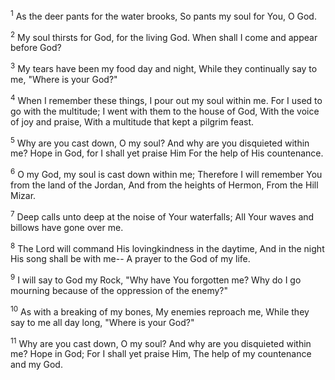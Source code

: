<sup>1</sup> 
As the deer pants for the water brooks, So pants my soul for You, O God. 

<sup>2</sup> 
My soul thirsts for God, for the living God. When shall I come and appear before God? 

<sup>3</sup> 
My tears have been my food day and night, While they continually say to me, "Where is your God?" 

<sup>4</sup> 
When I remember these things, I pour out my soul within me. For I used to go with the multitude; I went with them to the house of God, With the voice of joy and praise, With a multitude that kept a pilgrim feast. 

<sup>5</sup> 
Why are you cast down, O my soul? And why are you disquieted within me? Hope in God, for I shall yet praise Him For the help of His countenance. 

<sup>6</sup> 
O my God, my soul is cast down within me; Therefore I will remember You from the land of the Jordan, And from the heights of Hermon, From the Hill Mizar. 

<sup>7</sup> 
Deep calls unto deep at the noise of Your waterfalls; All Your waves and billows have gone over me. 

<sup>8</sup> 
The Lord will command His lovingkindness in the daytime, And in the night His song shall be with me-- A prayer to the God of my life. 

<sup>9</sup> 
I will say to God my Rock, "Why have You forgotten me? Why do I go mourning because of the oppression of the enemy?" 

<sup>10</sup> 
As with a breaking of my bones, My enemies reproach me, While they say to me all day long, "Where is your God?" 

<sup>11</sup> 
Why are you cast down, O my soul? And why are you disquieted within me? Hope in God; For I shall yet praise Him, The help of my countenance and my God.